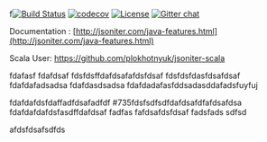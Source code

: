 f[![Build Status](https://travis-ci.org/json-iterator/java.svg?branch=master)](https://travis-ci.org/json-iterator/java)
[![codecov](https://codecov.io/gh/json-iterator/java/branch/master/graph/badge.svg)](https://codecov.io/gh/json-iterator/java)
[![License](http://img.shields.io/badge/license-mit-blue.svg?style=flat-square)](https://raw.githubusercontent.com/json-iterator/java/master/LICENSE)
[![Gitter chat](https://badges.gitter.im/gitterHQ/gitter.png)](https://gitter.im/json-iterator/Lobby)

Documentation : [http://jsoniter.com/java-features.html](http://jsoniter.com/java-features.html)

Scala User: https://github.com/plokhotnyuk/jsoniter-scala


fdafasf
fdafdsaf
fdsfdsffdafdsafafdsfdsaf
fdsfdsfdasfdsafdsaf
fdafdafadsadsa
fdafdasdsadsa
fdafdadafasfddsadasddafadsfuyfuj

fdafdafdsfdaffadfdsafadfdf
#735fdsfsdfsdfdafdsafdfafdsafdsa
fdafdafdafdsfasdffdafdsaf
fadfas
fafdsafdsfdsaf
fadsfads
sdfsd

afdsfdsafsdfds
